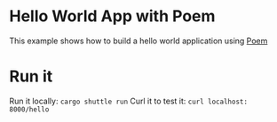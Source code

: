 # Hello World App with Poem
This example shows how to build a hello world application using [Poem](https://docs.rs/poem/latest/poem/)

# Run it
Run it locally: `cargo shuttle run`
Curl it to test it: `curl localhost: 8000/hello`




